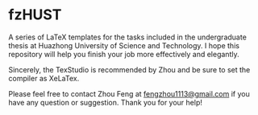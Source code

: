 # fzHUST
A series of LaTeX templates for the tasks included in the undergraduate thesis at Huazhong University of Science and Technology. I hope this repository will help you finish your job more effectively and elegantly.

Sincerely, the TexStudio is recommended by Zhou and be sure to set the compiler as XeLaTex. 

Please feel free to contact Zhou Feng at fengzhou1113@gmail.com if you have any question or suggestion. Thank you for your help!
